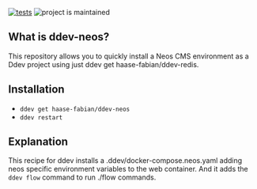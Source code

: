 [![tests](https://github.com/haase-fabian/ddev-neos/actions/workflows/tests.yml/badge.svg)](https://github.com/haase-fabian/ddev-neos/actions/workflows/tests.yml) ![project is maintained](https://img.shields.io/maintenance/yes/2022.svg)

## What is ddev-neos?

This repository allows you to quickly install a Neos CMS environment as a Ddev project using just ddev get haase-fabian/ddev-redis.

## Installation

* `ddev get haase-fabian/ddev-neos`
* `ddev restart`

## Explanation

This recipe for ddev installs a .ddev/docker-compose.neos.yaml adding neos specific environment variables to the web container.
And it adds the `ddev flow` command to run ./flow commands.


